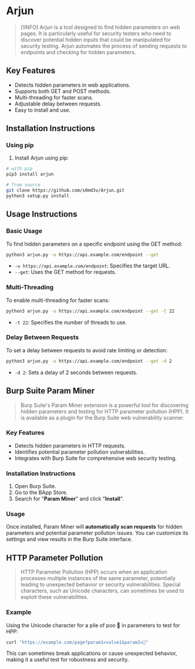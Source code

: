 # Arjun

>[!INFO]
>Arjun is a tool designed to find hidden parameters on web pages. It is particularly useful for security testers who need to discover potential hidden inputs that could be manipulated for security testing. Arjun automates the process of sending requests to endpoints and checking for hidden parameters.

## Key Features
- Detects hidden parameters in web applications.
- Supports both GET and POST methods.
- Multi-threading for faster scans.
- Adjustable delay between requests.
- Easy to install and use.

## Installation Instructions

### Using pip
1. Install Arjun using pip:
```bash
# with pip
pip3 install arjun

# from source
git clone https://github.com/s0md3v/Arjun.git
python3 setup.py install
```

## Usage Instructions

### Basic Usage
To find hidden parameters on a specific endpoint using the GET method:
```bash
python3 arjun.py -u https://api.example.com/endpoint --get
```
- `-u https://api.example.com/endpoint`: Specifies the target URL.
- `--get`: Uses the GET method for requests.

### Multi-Threading
To enable multi-threading for faster scans:
```bash
python3 arjun.py -u https://api.example.com/endpoint --get -t 22
```
- `-t 22`: Specifies the number of threads to use.

### Delay Between Requests
To set a delay between requests to avoid rate limiting or detection:
```bash
python3 arjun.py -u https://api.example.com/endpoint --get -d 2
```
- `-d 2`: Sets a delay of 2 seconds between requests.

## Burp Suite Param Miner

>Burp Suite's Param Miner extension is a powerful tool for discovering hidden parameters and testing for HTTP parameter pollution (HPP). It is available as a plugin for the Burp Suite web vulnerability scanner.

### Key Features
- Detects hidden parameters in HTTP requests.
- Identifies potential parameter pollution vulnerabilities.
- Integrates with Burp Suite for comprehensive web security testing.

### Installation Instructions
1. Open Burp Suite.
2. Go to the BApp Store.
3. Search for "**Param Miner**" and click "**Install**".

### Usage
Once installed, Param Miner will **automatically scan requests** for hidden parameters and potential parameter pollution issues. You can customize its settings and view results in the Burp Suite interface.

## HTTP Parameter Pollution

>HTTP Parameter Pollution (HPP) occurs when an application processes multiple instances of the same parameter, potentially leading to unexpected behavior or security vulnerabilities. Special characters, such as Unicode characters, can sometimes be used to exploit these vulnerabilities.

### Example
Using the Unicode character for a pile of poo 💩 in parameters to test for HPP:
```bash
curl "https://example.com/page?param1=value1&param2=💩"
```
This can sometimes break applications or cause unexpected behavior, making it a useful test for robustness and security.